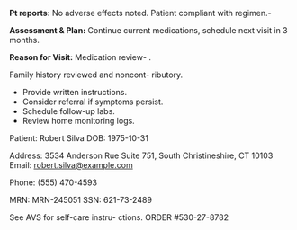 

 
**Pt reports:** No adverse effects noted. Patient compliant with regimen.-


**Assessment & Plan:** Continue current medications, schedule next visit in 3 months.
 
**Reason for Visit:** Medication review-
.

Family history reviewed and noncont-
ributory. 

- Provide written instructions. 
- Consider referral if symptoms persist.
- Schedule follow-up labs.
- Review home monitoring logs.

Patient: Robert Silva 
DOB: 1975-10-31 

Address: 3534 Anderson Rue Suite 751, South Christineshire, CT 10103 
Email: robert.silva@example.com

Phone: (555) 470-4593

MRN: MRN-245051 
SSN: 621-73-2489 
 
See AVS for self-care instru-
ctions.
ORDER #530-27-8782
